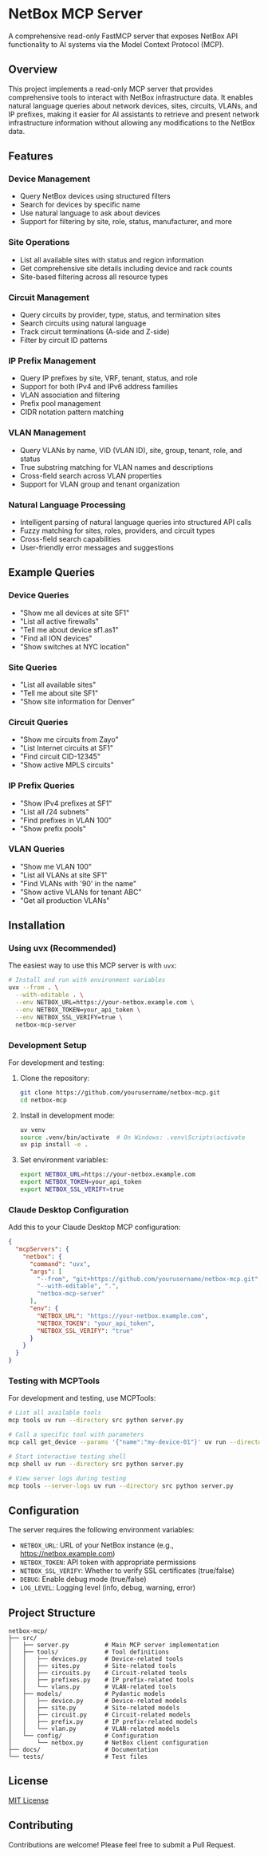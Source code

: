 # NetBox MCP Server

A comprehensive read-only FastMCP server that exposes NetBox API functionality to AI systems via the Model Context Protocol (MCP).

## Overview

This project implements a read-only MCP server that provides comprehensive tools to interact with NetBox infrastructure data. It enables natural language queries about network devices, sites, circuits, VLANs, and IP prefixes, making it easier for AI assistants to retrieve and present network infrastructure information without allowing any modifications to the NetBox data.

## Features

### Device Management
- Query NetBox devices using structured filters
- Search for devices by specific name
- Use natural language to ask about devices
- Support for filtering by site, role, status, manufacturer, and more

### Site Operations
- List all available sites with status and region information
- Get comprehensive site details including device and rack counts
- Site-based filtering across all resource types

### Circuit Management
- Query circuits by provider, type, status, and termination sites
- Search circuits using natural language
- Track circuit terminations (A-side and Z-side)
- Filter by circuit ID patterns

### IP Prefix Management
- Query IP prefixes by site, VRF, tenant, status, and role
- Support for both IPv4 and IPv6 address families
- VLAN association and filtering
- Prefix pool management
- CIDR notation pattern matching

### VLAN Management
- Query VLANs by name, VID (VLAN ID), site, group, tenant, role, and status
- True substring matching for VLAN names and descriptions
- Cross-field search across VLAN properties
- Support for VLAN group and tenant organization

### Natural Language Processing
- Intelligent parsing of natural language queries into structured API calls
- Fuzzy matching for sites, roles, providers, and circuit types
- Cross-field search capabilities
- User-friendly error messages and suggestions

## Example Queries

### Device Queries
- "Show me all devices at site SF1"
- "List all active firewalls"
- "Tell me about device sf1.as1"
- "Find all ION devices"
- "Show switches at NYC location"

### Site Queries
- "List all available sites"
- "Tell me about site SF1"
- "Show site information for Denver"

### Circuit Queries
- "Show me circuits from Zayo"
- "List Internet circuits at SF1"
- "Find circuit CID-12345"
- "Show active MPLS circuits"

### IP Prefix Queries
- "Show IPv4 prefixes at SF1"
- "List all /24 subnets"
- "Find prefixes in VLAN 100"
- "Show prefix pools"

### VLAN Queries
- "Show me VLAN 100"
- "List all VLANs at site SF1"
- "Find VLANs with '90' in the name"
- "Show active VLANs for tenant ABC"
- "Get all production VLANs"

## Installation

### Using uvx (Recommended)

The easiest way to use this MCP server is with `uvx`:

```bash
# Install and run with environment variables
uvx --from . \
  --with-editable . \
  --env NETBOX_URL=https://your-netbox.example.com \
  --env NETBOX_TOKEN=your_api_token \
  --env NETBOX_SSL_VERIFY=true \
  netbox-mcp-server
```

### Development Setup

For development and testing:

1. Clone the repository:
   ```bash
   git clone https://github.com/yourusername/netbox-mcp.git
   cd netbox-mcp
   ```

2. Install in development mode:
   ```bash
   uv venv
   source .venv/bin/activate  # On Windows: .venv\Scripts\activate
   uv pip install -e .
   ```

3. Set environment variables:
   ```bash
   export NETBOX_URL=https://your-netbox.example.com
   export NETBOX_TOKEN=your_api_token
   export NETBOX_SSL_VERIFY=true
   ```

### Claude Desktop Configuration

Add this to your Claude Desktop MCP configuration:

```json
{
  "mcpServers": {
    "netbox": {
      "command": "uvx",
      "args": [
        "--from", "git+https://github.com/yourusername/netbox-mcp.git",
        "--with-editable", ".",
        "netbox-mcp-server"
      ],
      "env": {
        "NETBOX_URL": "https://your-netbox.example.com",
        "NETBOX_TOKEN": "your_api_token",
        "NETBOX_SSL_VERIFY": "true"
      }
    }
  }
}
```

### Testing with MCPTools

For development and testing, use MCPTools:

```bash
# List all available tools 
mcp tools uv run --directory src python server.py

# Call a specific tool with parameters
mcp call get_device --params '{"name":"my-device-01"}' uv run --directory src python server.py

# Start interactive testing shell
mcp shell uv run --directory src python server.py

# View server logs during testing
mcp tools --server-logs uv run --directory src python server.py
```

## Configuration

The server requires the following environment variables:

- `NETBOX_URL`: URL of your NetBox instance (e.g., https://netbox.example.com)
- `NETBOX_TOKEN`: API token with appropriate permissions
- `NETBOX_SSL_VERIFY`: Whether to verify SSL certificates (true/false)
- `DEBUG`: Enable debug mode (true/false)
- `LOG_LEVEL`: Logging level (info, debug, warning, error)

## Project Structure

```
netbox-mcp/
├── src/
│   ├── server.py          # Main MCP server implementation
│   ├── tools/             # Tool definitions
│   │   ├── devices.py     # Device-related tools
│   │   ├── sites.py       # Site-related tools
│   │   ├── circuits.py    # Circuit-related tools
│   │   ├── prefixes.py    # IP prefix-related tools
│   │   └── vlans.py       # VLAN-related tools
│   ├── models/            # Pydantic models
│   │   ├── device.py      # Device-related models
│   │   ├── site.py        # Site-related models
│   │   ├── circuit.py     # Circuit-related models
│   │   ├── prefix.py      # IP prefix-related models
│   │   └── vlan.py        # VLAN-related models
│   └── config/            # Configuration
│       └── netbox.py      # NetBox client configuration
├── docs/                  # Documentation
└── tests/                 # Test files
```

## License

[MIT License](LICENSE)

## Contributing

Contributions are welcome! Please feel free to submit a Pull Request.
